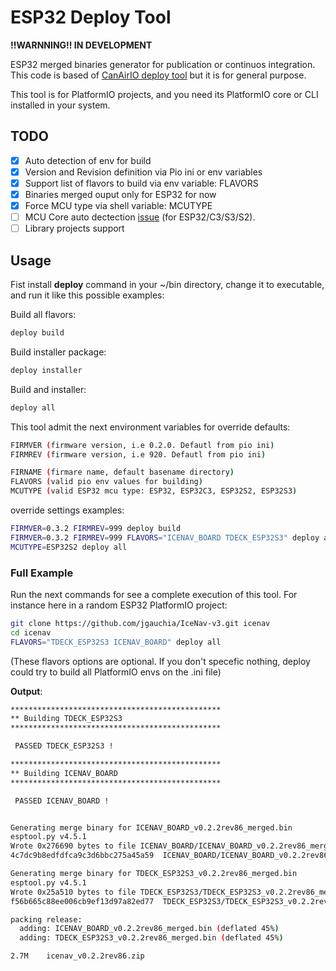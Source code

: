 # ESP32 Deploy Tool

**!!WARNNING!! IN DEVELOPMENT**

ESP32 merged binaries generator for publication or continuos integration. This code is based of [CanAirIO deploy tool](https://github.com/kike-canaries/canairio_firmware/blob/master/build) but it is for general purpose.

This tool is for PlatformIO projects, and you need its PlatformIO core or CLI installed in your system.

## TODO

- [x] Auto detection of env for build
- [x] Version and Revision definition via Pio ini or env variables
- [x] Support list of flavors to build via env variable: FLAVORS
- [x] Binaries merged ouput only for ESP32 for now
- [x] Force MCU type via shell variable: MCUTYPE
- [ ] MCU Core auto dectection [issue](https://github.com/hpsaturn/esp32-deploy-tool/issues/1) (for ESP32/C3/S3/S2).
- [ ] Library projects support

## Usage

Fist install **deploy** command in your ~/bin directory, change it to executable, and run it like this possible examples:

Build all flavors:

```bash
deploy build
```

Build installer package:

```bash
deploy installer
```

Build and installer:

```bash
deploy all
```

This tool admit the next environment variables for override defaults:

```bash
FIRMVER (firmware version, i.e 0.2.0. Defautl from pio ini)
FIRMREV (firmware version, i.e 920. Defautl from pio ini)

FIRNAME (firmare name, default basename directory)
FLAVORS (valid pio env values for building)
MCUTYPE (valid ESP32 mcu type: ESP32, ESP32C3, ESP32S2, ESP32S3)
```

override settings examples:

```bash
FIRMVER=0.3.2 FIRMREV=999 deploy build
FIRMVER=0.3.2 FIRMREV=999 FLAVORS="ICENAV_BOARD TDECK_ESP32S3" deploy all
MCUTYPE=ESP32S2 deploy all
```

### Full Example

Run the next commands for see a complete execution of this tool. For instance here in a random ESP32 PlatformIO project:

```bash
git clone https://github.com/jgauchia/IceNav-v3.git icenav
cd icenav
FLAVORS="TDECK_ESP32S3 ICENAV_BOARD" deploy all
```

(These flavors options are optional. If you don't specefic nothing, deploy could try to build all PlatformIO envs on the .ini file)

**Output**:

```bash
***********************************************
** Building TDECK_ESP32S3
***********************************************

 PASSED TDECK_ESP32S3 !

***********************************************
** Building ICENAV_BOARD
***********************************************

 PASSED ICENAV_BOARD !


Generating merge binary for ICENAV_BOARD_v0.2.2rev86_merged.bin
esptool.py v4.5.1
Wrote 0x276690 bytes to file ICENAV_BOARD/ICENAV_BOARD_v0.2.2rev86_merged.bin, ready to flash to offset 0x0
4c7dc9b8edfdfca9c3d6bbc275a45a59  ICENAV_BOARD/ICENAV_BOARD_v0.2.2rev86_merged.bin

Generating merge binary for TDECK_ESP32S3_v0.2.2rev86_merged.bin
esptool.py v4.5.1
Wrote 0x25a510 bytes to file TDECK_ESP32S3/TDECK_ESP32S3_v0.2.2rev86_merged.bin, ready to flash to offset 0x0
f56b665c88ee006cb9ef13d97a82ed77  TDECK_ESP32S3/TDECK_ESP32S3_v0.2.2rev86_merged.bin

packing release:
  adding: ICENAV_BOARD_v0.2.2rev86_merged.bin (deflated 45%)
  adding: TDECK_ESP32S3_v0.2.2rev86_merged.bin (deflated 45%)

2.7M	icenav_v0.2.2rev86.zip


```
